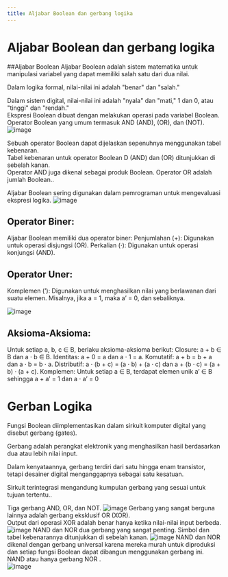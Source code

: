 ```yaml
---
title: Aljabar Boolean dan gerbang logika
---
```

# Aljabar Boolean dan gerbang logika
##Aljabar Boolean
Aljabar Boolean adalah sistem matematika untuk manipulasi variabel yang dapat memiliki salah satu dari dua nilai. 

Dalam logika formal, nilai-nilai ini adalah "benar" dan "salah."  

Dalam sistem digital, nilai-nilai ini adalah "nyala" dan "mati," 1 dan 0, atau "tinggi" dan "rendah."  
Ekspresi Boolean dibuat dengan melakukan operasi pada variabel Boolean.  
Operator Boolean yang umum termasuk AND (AND), (OR), dan (NOT).
![image](https://hackmd.io/_uploads/r1Yof4cJke.png)

Sebuah operator Boolean dapat dijelaskan sepenuhnya menggunakan tabel kebenaran.  
Tabel kebenaran untuk operator Boolean D (AND) dan (OR) ditunjukkan di sebelah kanan.  
Operator AND  juga dikenal sebagai produk Boolean. Operator OR adalah jumlah Boolean..

Aljabar Boolean sering digunakan dalam pemrograman untuk mengevaluasi ekspresi logika.
![image](https://hackmd.io/_uploads/BJmhb45J1l.png)


## Operator Biner:
Aljabar Boolean memiliki dua operator biner:
Penjumlahan (+): Digunakan untuk operasi disjungsi (OR).
Perkalian (⋅): Digunakan untuk operasi konjungsi (AND).

## Operator Uner:
Komplemen (’): Digunakan untuk menghasilkan nilai yang berlawanan dari suatu elemen. Misalnya, jika a = 1, maka a’ = 0, dan sebaliknya.


![image](https://hackmd.io/_uploads/Hy4g-Vq1ke.png)

## Aksioma-Aksioma:
Untuk setiap a, b, c ∈ B, berlaku aksioma-aksioma berikut:
Closure: a + b ∈ B dan a ⋅ b ∈ B.
Identitas: a + 0 = a dan a ⋅ 1 = a.
Komutatif: a + b = b + a dan a ⋅ b = b ⋅ a.
Distributif: a ⋅ (b + c) = (a ⋅ b) + (a ⋅ c) dan a + (b ⋅ c) = (a + b) ⋅ (a + c).
Komplemen: Untuk setiap a ∈ B, terdapat elemen unik a’ ∈ B sehingga a + a’ = 1 dan a ⋅ a’ = 0

# Gerban Logika

Fungsi Boolean diimplementasikan dalam sirkuit komputer digital yang disebut gerbang (gates).  

Gerbang adalah perangkat elektronik yang menghasilkan hasil berdasarkan dua atau lebih nilai input.  

Dalam kenyataannya, gerbang terdiri dari satu hingga enam transistor, tetapi desainer digital menganggapnya sebagai satu kesatuan.  

Sirkuit terintegrasi mengandung kumpulan gerbang yang sesuai untuk tujuan tertentu..

Tiga gerbang AND, OR, dan  NOT.
![image](https://hackmd.io/_uploads/B1NamEqJJg.png)
Gerbang yang sangat berguna lainnya adalah gerbang eksklusif OR (XOR).  
Output dari operasi XOR adalah benar hanya ketika nilai-nilai input berbeda.
![image](https://hackmd.io/_uploads/SylM4N9yyl.png)
NAND dan NOR dua gerbang yang sangat penting. Simbol dan tabel kebenarannya ditunjukkan di sebelah kanan. 
![image](https://hackmd.io/_uploads/rJxBV4cJyl.png)
NAND dan NOR dikenal dengan gerbang universal  karena mereka murah untuk diproduksi dan setiap fungsi Boolean dapat dibangun menggunakan gerbang ini. NAND atau hanya gerbang NOR .  
![image](https://hackmd.io/_uploads/SyrOEV5JJe.png)